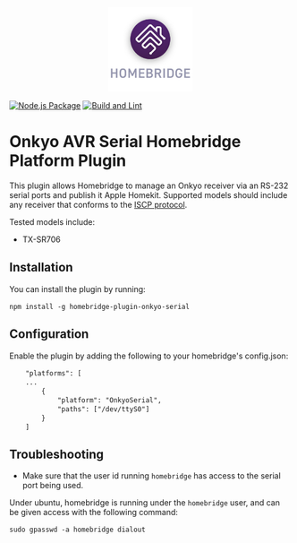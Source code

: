 
<p align="center">

<img src="https://github.com/homebridge/branding/raw/master/logos/homebridge-wordmark-logo-vertical.png" width="150">

</p>

[![Node.js Package](https://github.com/rubeon/homebridge-onkyo-serial/actions/workflows/release.yml/badge.svg)](https://github.com/rubeon/homebridge-onkyo-serial/actions/workflows/release.yml)
[![Build and Lint](https://github.com/rubeon/homebridge-onkyo-serial/actions/workflows/build.yml/badge.svg)](https://github.com/rubeon/homebridge-onkyo-serial/actions/workflows/build.yml)



# Onkyo AVR Serial Homebridge Platform Plugin

This plugin allows Homebridge to manage an Onkyo receiver via an RS-232 serial
ports and publish it Apple Homekit. Supported models should include any
receiver that conforms to the [ISCP
protocol]().

Tested models include:

- TX-SR706
## Installation

You can install the plugin by running:

```
npm install -g homebridge-plugin-onkyo-serial
```

## Configuration

Enable the plugin by adding the following to your homebridge's config.json:

```
    "platforms": [
	...
        {
            "platform": "OnkyoSerial",
            "paths": ["/dev/ttyS0"]
        }
    ]
```

## Troubleshooting

* Make sure that the user id running `homebridge` has access to the serial
  port being used.

Under ubuntu, homebridge is running under the `homebridge` user, and can be
given access with the following command:

```
sudo gpasswd -a homebridge dialout
```

